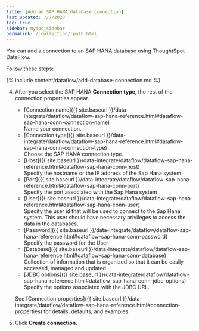 ```yaml
---
title: [Add an SAP HANA database connection]
last_updated: 7/7/2020
toc: true
sidebar: mydoc_sidebar
permalink: /:collection/:path.html
---
```

You can add a connection to an SAP HANA database using ThoughtSpot DataFlow.

Follow these steps:


{% include content/dataflow/add-database-connection.md %}

4. After you select the SAP HANA **Connection type**, the rest of the connection properties appear.

    * [Connection name]({{ site.baseurl }}/data-integrate/dataflow/dataflow-sap-hana-reference.html#dataflow-sap-hana-conn-connection-name)<br/>Name your connection.
    * [Connection type]({{ site.baseurl }}/data-integrate/dataflow/dataflow-sap-hana-reference.html#dataflow-sap-hana-conn-connection-type)<br/>Choose the SAP HANA connection type.
    * [Host]({{ site.baseurl }}/data-integrate/dataflow/dataflow-sap-hana-reference.html#dataflow-sap-hana-conn-host)<br/>Specify the hostname or the IP address of the Sap Hana system
    * [Port]({{ site.baseurl }}/data-integrate/dataflow/dataflow-sap-hana-reference.html#dataflow-sap-hana-conn-port)<br/>Specify the port associated with the Sap Hana system
    * [User]({{ site.baseurl }}/data-integrate/dataflow/dataflow-sap-hana-reference.html#dataflow-sap-hana-conn-user)<br/>Specify the user id that will be used to connect to the Sap Hana system. This user should have necessary privileges to access the data in the databases.
    * [Password]({{ site.baseurl }}/data-integrate/dataflow/dataflow-sap-hana-reference.html#dataflow-sap-hana-conn-password)<br/>Specify the password for the User
    * [Database]({{ site.baseurl }}/data-integrate/dataflow/dataflow-sap-hana-reference.html#dataflow-sap-hana-conn-database)<br/>Collection of information that is organized so that it can be easily accessed, managed and updated.
    * [JDBC options]({{ site.baseurl }}/data-integrate/dataflow/dataflow-sap-hana-reference.html#dataflow-sap-hana-conn-jdbc-options)<br/>Specify the options associated with the JDBC URL.

   See [Connection properties]({{ site.baseurl }}/data-integrate/dataflow/dataflow-sap-hana-reference.html#connection-properties) for details, defaults, and examples.

5. Click **Create connection**.   
